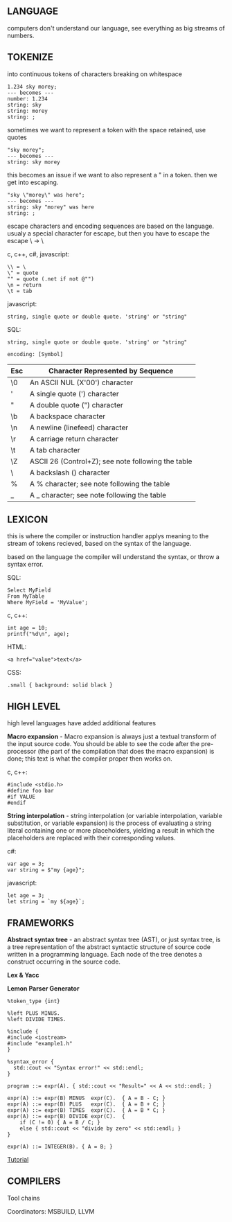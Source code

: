 ## LANGUAGE ##

computers don't understand our language, see everything as big streams of numbers.

## TOKENIZE ##
into continuous tokens of characters breaking on whitespace

```
1.234 sky morey;
--- becomes ---
number: 1.234
string: sky
string: morey
string: ;
```

sometimes we want to represent a token with the space retained, use quotes

```
"sky morey";
--- becomes ---
string: sky morey
```

this becomes an issue if we want to also represent a " in a token. then we get into escaping.

```
"sky \"morey\" was here";
--- becomes ---
string: sky "morey" was here
string: ;
```

escape characters and encoding sequences are based on the language. usualy a special character for escape, but then you have to escape the escape \ -> \\

c, c++, c#, javascript:
```
\\ = \
\" = quote
"" = quote (.net if not @"")
\n = return
\t = tab
```

javascript:
```
string, single quote or double quote. 'string' or "string"
```

SQL:
```
string, single quote or double quote. 'string' or "string"

encoding: [Symbol]

```

Esc | Character Represented by Sequence
-- | --
\0 | An ASCII NUL (X'00') character
\' | A single quote (') character
\" | A double quote (") character
\b | A backspace character
\n | A newline (linefeed) character
\r | A carriage return character
\t | A tab character
\Z | ASCII 26 (Control+Z); see note following the table
\\ | A backslash (\) character
\% | A % character; see note following the table
\_ | A _ character; see note following the table


## LEXICON ##

this is where the compiler or instruction handler applys meaning to the stream of tokens recieved, based on the syntax of the language.

based on the language the compiler will understand the syntax, or throw a syntax error.

SQL:
```
Select MyField
From MyTable
Where MyField = 'MyValue';
```

c, c++:
```
int age = 10;
printf("%d\n", age);
```

HTML:
```
<a href="value">text</a>
```

CSS:
```
.small { background: solid black }
```

## HIGH LEVEL ##

high level languages have added additional features

**Macro expansion** - Macro expansion is always just a textual transform of the input source code. You should be able to see the code after the pre-processor (the part of the compilation that does the macro expansion) is done; this text is what the compiler proper then works on.

c, c++:
```
#include <stdio.h>
#define foo bar
#if VALUE
#endif
```

**String interpolation** - string interpolation (or variable interpolation, variable substitution, or variable expansion) is the process of evaluating a string literal containing one or more placeholders, yielding a result in which the placeholders are replaced with their corresponding values.

c#:
```
var age = 3;
var string = $"my {age}";
```

javascript:
```
let age = 3;
let string = `my ${age}`;
```


## FRAMEWORKS ##

**Abstract syntax tree** - an abstract syntax tree (AST), or just syntax tree, is a tree representation of the abstract syntactic structure of source code written in a programming language. Each node of the tree denotes a construct occurring in the source code.

**Lex & Yacc**

**Lemon Parser Generator**
```
%token_type {int}

%left PLUS MINUS.
%left DIVIDE TIMES.
   
%include {
#include <iostream>
#include "example1.h"
}
   
%syntax_error {
  std::cout << "Syntax error!" << std::endl;
}
   
program ::= expr(A). { std::cout << "Result=" << A << std::endl; }  
   
expr(A) ::= expr(B) MINUS  expr(C).  { A = B - C; }  
expr(A) ::= expr(B) PLUS   expr(C).  { A = B + C; }  
expr(A) ::= expr(B) TIMES  expr(C).  { A = B * C; }  
expr(A) ::= expr(B) DIVIDE expr(C).  { 
    if (C != 0) { A = B / C; }
    else { std::cout << "divide by zero" << std::endl; }
}

expr(A) ::= INTEGER(B). { A = B; }
```
[Tutorial](http://souptonuts.sourceforge.net/readme_lemon_tutorial.html)



## COMPILERS ##

Tool chains

Coordinators: MSBUILD, LLVM
